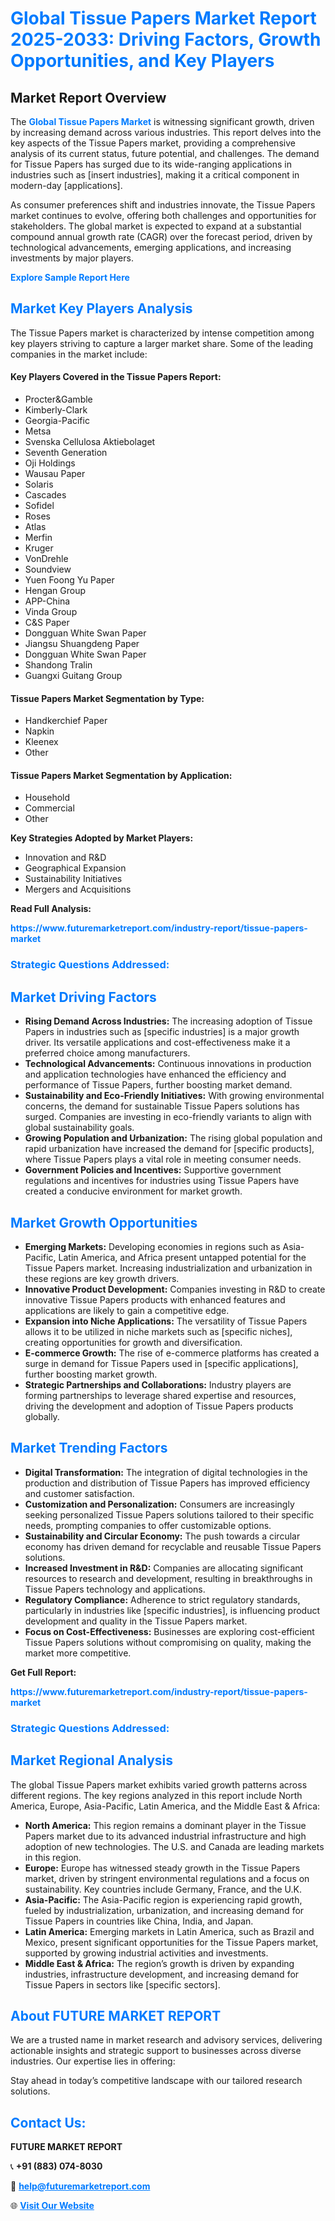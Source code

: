 <h1 style="color: #007BFF;">Global Tissue Papers Market Report 2025-2033: Driving Factors, Growth Opportunities, and Key Players</h1>

<section id="overview">
<h2>Market Report Overview</h2>
<p>The <a href="https://www.futuremarketreport.com/industry-report/tissue-papers-market" style="color: #007BFF; text-decoration: none;"><strong>Global Tissue Papers Market</strong></a> is witnessing significant growth, driven by increasing demand across various industries. This report delves into the key aspects of the Tissue Papers market, providing a comprehensive analysis of its current status, future potential, and challenges. The demand for Tissue Papers has surged due to its wide-ranging applications in industries such as [insert industries], making it a critical component in modern-day [applications].</p>
<p>As consumer preferences shift and industries innovate, the Tissue Papers market continues to evolve, offering both challenges and opportunities for stakeholders. The global market is expected to expand at a substantial compound annual growth rate (CAGR) over the forecast period, driven by technological advancements, emerging applications, and increasing investments by major players.</p>
</section>

<section id="overview">
<p><a href="https://www.futuremarketreport.com/request-sample/reportId=90983" style="color: #007BFF; text-decoration: none;"><strong>Explore Sample Report Here</strong></a></p>
</section>

<section id="key-players">
<h2 style="color: #007BFF;">Market Key Players Analysis</h2>
<p>The Tissue Papers market is characterized by intense competition among key players striving to capture a larger market share. Some of the leading companies in the market include:</p>
<h4>Key Players Covered in the Tissue Papers Report:</h4>
<ul><li>Procter&amp;Gamble</li><li>Kimberly-Clark</li><li>Georgia-Pacific</li><li>Metsa</li><li>Svenska Cellulosa Aktiebolaget</li><li>Seventh Generation</li><li>Oji Holdings</li><li>Wausau Paper</li><li>Solaris</li><li>Cascades</li><li>Sofidel</li><li>Roses</li><li>Atlas</li><li>Merfin</li><li>Kruger</li><li>VonDrehle</li><li>Soundview</li><li>Yuen Foong Yu Paper</li><li>Hengan Group</li><li>APP-China</li><li>Vinda Group</li><li>C&amp;S Paper</li><li>Dongguan White Swan Paper</li><li>Jiangsu Shuangdeng Paper</li><li>Dongguan White Swan Paper</li><li>Shandong Tralin</li><li>Guangxi Guitang Group</li></ul>
<h4>Tissue Papers Market Segmentation by Type:</h4>
<ul><li>Handkerchief Paper</li><li>Napkin</li><li>Kleenex</li><li>Other</li></ul>

<h4>Tissue Papers Market Segmentation by Application:</h4>
<ul><li>Household</li><li>Commercial</li><li>Other</li></ul>
<p><strong>Key Strategies Adopted by Market Players:</strong></p>
<ul>
<li>Innovation and R&D</li>
<li>Geographical Expansion</li>
<li>Sustainability Initiatives</li>
<li>Mergers and Acquisitions</li>
</ul>
</section>

<section>
<p><strong>Read Full Analysis: </strong></p><a href="https://www.futuremarketreport.com/industry-report/tissue-papers-market" style="color: #007BFF; text-decoration: none;"><strong>https://www.futuremarketreport.com/industry-report/tissue-papers-market</strong></a>
<h3 style="color: #007BFF;">Strategic Questions Addressed:</h3>
</section>

<section id="driving-factors">
<h2 style="color: #007BFF;">Market Driving Factors</h2>
<ul>
<li><strong>Rising Demand Across Industries:</strong> The increasing adoption of Tissue Papers in industries such as [specific industries] is a major growth driver. Its versatile applications and cost-effectiveness make it a preferred choice among manufacturers.</li>
<li><strong>Technological Advancements:</strong> Continuous innovations in production and application technologies have enhanced the efficiency and performance of Tissue Papers, further boosting market demand.</li>
<li><strong>Sustainability and Eco-Friendly Initiatives:</strong> With growing environmental concerns, the demand for sustainable Tissue Papers solutions has surged. Companies are investing in eco-friendly variants to align with global sustainability goals.</li>
<li><strong>Growing Population and Urbanization:</strong> The rising global population and rapid urbanization have increased the demand for [specific products], where Tissue Papers plays a vital role in meeting consumer needs.</li>
<li><strong>Government Policies and Incentives:</strong> Supportive government regulations and incentives for industries using Tissue Papers have created a conducive environment for market growth.</li>
</ul>
</section>

<section id="growth-opportunities">
<h2 style="color: #007BFF;">Market Growth Opportunities</h2>
<ul>
<li><strong>Emerging Markets:</strong> Developing economies in regions such as Asia-Pacific, Latin America, and Africa present untapped potential for the Tissue Papers market. Increasing industrialization and urbanization in these regions are key growth drivers.</li>
<li><strong>Innovative Product Development:</strong> Companies investing in R&D to create innovative Tissue Papers products with enhanced features and applications are likely to gain a competitive edge.</li>
<li><strong>Expansion into Niche Applications:</strong> The versatility of Tissue Papers allows it to be utilized in niche markets such as [specific niches], creating opportunities for growth and diversification.</li>
<li><strong>E-commerce Growth:</strong> The rise of e-commerce platforms has created a surge in demand for Tissue Papers used in [specific applications], further boosting market growth.</li>
<li><strong>Strategic Partnerships and Collaborations:</strong> Industry players are forming partnerships to leverage shared expertise and resources, driving the development and adoption of Tissue Papers products globally.</li>
</ul>
</section>

<section id="trending-factors">
<h2 style="color: #007BFF;">Market Trending Factors</h2>
<ul>
<li><strong>Digital Transformation:</strong> The integration of digital technologies in the production and distribution of Tissue Papers has improved efficiency and customer satisfaction.</li>
<li><strong>Customization and Personalization:</strong> Consumers are increasingly seeking personalized Tissue Papers solutions tailored to their specific needs, prompting companies to offer customizable options.</li>
<li><strong>Sustainability and Circular Economy:</strong> The push towards a circular economy has driven demand for recyclable and reusable Tissue Papers solutions.</li>
<li><strong>Increased Investment in R&D:</strong> Companies are allocating significant resources to research and development, resulting in breakthroughs in Tissue Papers technology and applications.</li>
<li><strong>Regulatory Compliance:</strong> Adherence to strict regulatory standards, particularly in industries like [specific industries], is influencing product development and quality in the Tissue Papers market.</li>
<li><strong>Focus on Cost-Effectiveness:</strong> Businesses are exploring cost-efficient Tissue Papers solutions without compromising on quality, making the market more competitive.</li>
</ul>
</section>

<section>
<p><strong>Get Full Report: </strong></p><a href="https://www.futuremarketreport.com/industry-report/tissue-papers-market" style="color: #007BFF; text-decoration: none;"><strong>https://www.futuremarketreport.com/industry-report/tissue-papers-market</strong></a>
<h3 style="color: #007BFF;">Strategic Questions Addressed:</h3>
</section>


<section id="regional-analysis">
<h2 style="color: #007BFF;">Market Regional Analysis</h2>
<p>The global Tissue Papers market exhibits varied growth patterns across different regions. The key regions analyzed in this report include North America, Europe, Asia-Pacific, Latin America, and the Middle East & Africa:</p>
<ul>
<li><strong>North America:</strong> This region remains a dominant player in the Tissue Papers market due to its advanced industrial infrastructure and high adoption of new technologies. The U.S. and Canada are leading markets in this region.</li>
<li><strong>Europe:</strong> Europe has witnessed steady growth in the Tissue Papers market, driven by stringent environmental regulations and a focus on sustainability. Key countries include Germany, France, and the U.K.</li>
<li><strong>Asia-Pacific:</strong> The Asia-Pacific region is experiencing rapid growth, fueled by industrialization, urbanization, and increasing demand for Tissue Papers in countries like China, India, and Japan.</li>
<li><strong>Latin America:</strong> Emerging markets in Latin America, such as Brazil and Mexico, present significant opportunities for the Tissue Papers market, supported by growing industrial activities and investments.</li>
<li><strong>Middle East & Africa:</strong> The region’s growth is driven by expanding industries, infrastructure development, and increasing demand for Tissue Papers in sectors like [specific sectors].</li>
</ul>
</section>

<footer>
<h2 style="color: #007BFF;">About FUTURE MARKET REPORT</h2>
<p>We are a trusted name in market research and advisory services, delivering actionable insights and strategic support to businesses across diverse industries. Our expertise lies in offering:</p>

<p>Stay ahead in today’s competitive landscape with our tailored research solutions.</p>

<h2 style="color: #007BFF;">Contact Us:</h2>
<p><strong>FUTURE MARKET REPORT</strong></p>
<p>📞 <strong>+91 (883) 074-8030</strong></p>
<p>📧 <strong><a href="mailto:help@futuremarketreport.com" style="color: #007BFF;">help@futuremarketreport.com</a></strong></p>
<p>🌐 <strong><a href="https://www.futuremarketreport.com/" style="color: #007BFF;">Visit Our Website</a></strong></p>
</footer>
